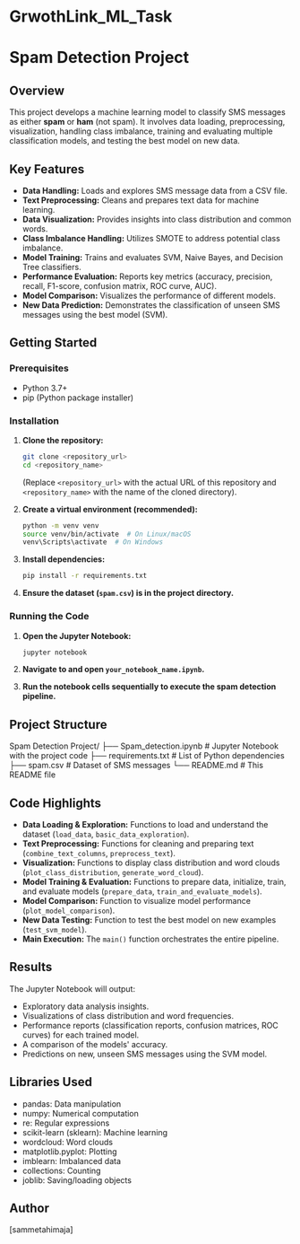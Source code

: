 #  GrwothLink_ML_Task
# Spam Detection Project

## Overview

This project develops a machine learning model to classify SMS messages as either **spam** or **ham** (not spam). It involves data loading, preprocessing, visualization, handling class imbalance, training and evaluating multiple classification models, and testing the best model on new data.

## Key Features

* **Data Handling:** Loads and explores SMS message data from a CSV file.
* **Text Preprocessing:** Cleans and prepares text data for machine learning.
* **Data Visualization:** Provides insights into class distribution and common words.
* **Class Imbalance Handling:** Utilizes SMOTE to address potential class imbalance.
* **Model Training:** Trains and evaluates SVM, Naive Bayes, and Decision Tree classifiers.
* **Performance Evaluation:** Reports key metrics (accuracy, precision, recall, F1-score, confusion matrix, ROC curve, AUC).
* **Model Comparison:** Visualizes the performance of different models.
* **New Data Prediction:** Demonstrates the classification of unseen SMS messages using the best model (SVM).

## Getting Started

### Prerequisites

* Python 3.7+
* pip (Python package installer)

### Installation

1.  **Clone the repository:**
    ```bash
    git clone <repository_url>
    cd <repository_name>
    ```
    (Replace `<repository_url>` with the actual URL of this repository and `<repository_name>` with the name of the cloned directory).

2.  **Create a virtual environment (recommended):**
    ```bash
    python -m venv venv
    source venv/bin/activate  # On Linux/macOS
    venv\Scripts\activate  # On Windows
    ```

3.  **Install dependencies:**
    ```bash
    pip install -r requirements.txt
    ```

4.  **Ensure the dataset (`spam.csv`) is in the project directory.**

### Running the Code

1.  **Open the Jupyter Notebook:**
    ```bash
    jupyter notebook
    ```

2.  **Navigate to and open `your_notebook_name.ipynb`.**

3.  **Run the notebook cells sequentially to execute the spam detection pipeline.**

## Project Structure
Spam Detection Project/
├── Spam_detection.ipynb   # Jupyter Notebook with the project code
├── requirements.txt           # List of Python dependencies
├── spam.csv                   # Dataset of SMS messages
└── README.md                  # This README file

## Code Highlights

* **Data Loading & Exploration:** Functions to load and understand the dataset (`load_data`, `basic_data_exploration`).
* **Text Preprocessing:** Functions for cleaning and preparing text (`combine_text_columns`, `preprocess_text`).
* **Visualization:** Functions to display class distribution and word clouds (`plot_class_distribution`, `generate_word_cloud`).
* **Model Training & Evaluation:** Functions to prepare data, initialize, train, and evaluate models (`prepare_data`, `train_and_evaluate_models`).
* **Model Comparison:** Function to visualize model performance (`plot_model_comparison`).
* **New Data Testing:** Function to test the best model on new examples (`test_svm_model`).
* **Main Execution:** The `main()` function orchestrates the entire pipeline.

## Results

The Jupyter Notebook will output:

* Exploratory data analysis insights.
* Visualizations of class distribution and word frequencies.
* Performance reports (classification reports, confusion matrices, ROC curves) for each trained model.
* A comparison of the models' accuracy.
* Predictions on new, unseen SMS messages using the SVM model.

## Libraries Used

* pandas: Data manipulation
* numpy: Numerical computation
* re: Regular expressions
* scikit-learn (sklearn): Machine learning
* wordcloud: Word clouds
* matplotlib.pyplot: Plotting
* imblearn: Imbalanced data
* collections: Counting
* joblib: Saving/loading objects

## Author

[sammetahimaja]
